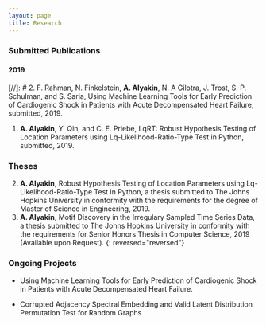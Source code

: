 ```yaml
---
layout: page
title: Research
---
```

### Submitted Publications
#### 2019
[//]: # 2. F. Rahman, N. Finkelstein, **A. Alyakin**, N. A Gilotra, J. Trost, S. P. Schulman, and S. Saria, Using Machine Learning Tools for Early Prediction of Cardiogenic Shock in Patients with Acute Decompensated Heart Failure, submitted, 2019.

1. **A. Alyakin**, Y. Qin, and  C. E. Priebe, LqRT: Robust Hypothesis Testing of Location Parameters using Lq-Likelihood-Ratio-Type Test in Python, submitted, 2019.

### Theses
2. **A. Alyakin**, Robust Hypothesis Testing of Location Parameters using Lq-Likelihood-Ratio-Type Test in Python, a thesis submitted to The Johns Hopkins University in conformity with the requirements for the degree of Master of Science in Engineering, 2019.
1. **A. Alyakin**, Motif Discovery in the Irregulary Sampled Time Series Data, a thesis submitted to The Johns Hopkins University in conformity with the requirements for Senior Honors Thesis in Computer Science, 2019 (Available upon Request).
{: reversed="reversed"}

### Ongoing Projects
- Using Machine Learning Tools for Early Prediction of Cardiogenic Shock in Patients with Acute Decompensated Heart Failure.

- Corrupted Adjacency Spectral Embedding and Valid Latent Distribution Permutation Test for Random Graphs
